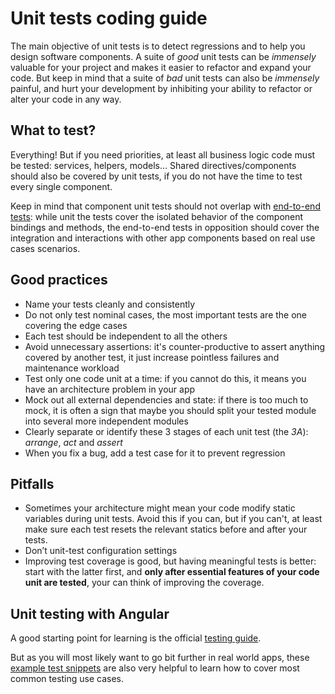 # Unit tests coding guide

The main objective of unit tests is to detect regressions and to help you design software components. A suite of
_good_ unit tests can be _immensely_ valuable for your project and makes it easier to refactor and expand your code.
But keep in mind that a suite of _bad_ unit tests can also be _immensely_ painful, and hurt your development by
inhibiting your ability to refactor or alter your code in any way.

## What to test?

Everything! But if you need priorities, at least all business logic code must be tested: services, helpers, models...
Shared directives/components should also be covered by unit tests, if you do not have the time to test every single
component.

Keep in mind that component unit tests should not overlap with [end-to-end tests](e2e-tests.md): while unit the tests
cover the isolated behavior of the component bindings and methods, the end-to-end tests in opposition should cover the
integration and interactions with other app components based on real use cases scenarios.

## Good practices

- Name your tests cleanly and consistently
- Do not only test nominal cases, the most important tests are the one covering the edge cases
- Each test should be independent to all the others
- Avoid unnecessary assertions: it's counter-productive to assert anything covered by another test, it just increase
  pointless failures and maintenance workload
- Test only one code unit at a time: if you cannot do this, it means you have an architecture problem in your app
- Mock out all external dependencies and state: if there is too much to mock, it is often a sign that maybe you
  should split your tested module into several more independent modules
- Clearly separate or identify these 3 stages of each unit test (the _3A_): _arrange_, _act_ and _assert_
- When you fix a bug, add a test case for it to prevent regression

## Pitfalls

- Sometimes your architecture might mean your code modify static variables during unit tests. Avoid this if you can,
  but if you can't, at least make sure each test resets the relevant statics before and after your tests.
- Don’t unit-test configuration settings
- Improving test coverage is good, but having meaningful tests is better: start with the latter first, and **only after
  essential features of your code unit are tested**, your can think of improving the coverage.

## Unit testing with Angular

A good starting point for learning is the official
[testing guide](https://angular.io/docs/ts/latest/guide/testing.html).

But as you will most likely want to go bit further in real world apps, these
[example test snippets](https://gist.github.com/wkwiatek/e8a4a9d92abc4739f04f5abddd3de8a7) are also very helpful to
learn how to cover most common testing use cases.
